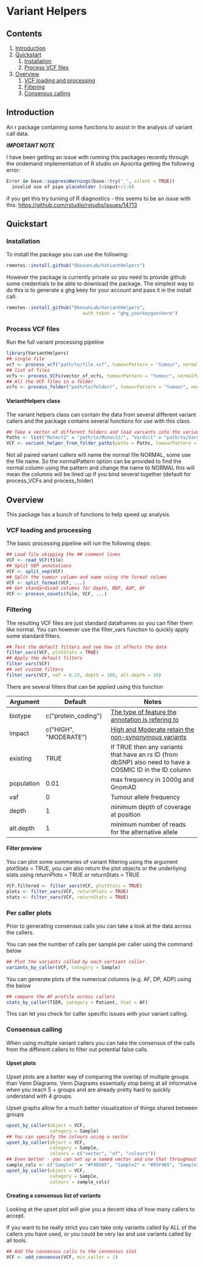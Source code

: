 # Variant Helpers

## Contents

1. [Introduction](#introduction)
2. [Quickstart](#quickstart)
    1. [Installation](#installation)
    2. [Process VCF files](#process-vcf-files)
3. [Overview](#overview)
    1. [VCF loading and processing](#vcf-loading-and-processing)
    2. [Filtering](#filtering)
    3. [Consensus calling](#Consensus-calling)

## Introduction

An r package containing some functions to assist in the analysis of variant call data.

***IMPORTANT NOTE***

I have been getting an issue with running this packages recently through the ondemand implementation of R studio on Apocrita getting the following error:

```r
Error in base::suppressWarnings(base::try("_", silent = TRUE))
  invalid use of pipe placeholder (<input>:1:0)
```

if you get this try turning of R diagnostics - this seems to be an issue with this: https://github.com/rstudio/rstudio/issues/14713

## Quickstart

### Installation

To install the package you can use the following:

```r
remotes::install.github("OkosunLab/VatiantHelpers")
```

However the package is currently private so you need to provide github some credentials to be able to download the package. The simplest way to do this is to generate a ghg keey for your account and pass it in the install call:

```r
remotes::install_github("OkosunLab/VariantHelpers",
                            auth_token = "ghg_yourkeygoeshere")
```

### Process VCF files

Run the full variant processing pipeline

```r
library(VariantHelpers)
## single file
vcf <- process_vcf("path/to/file.vcf", tumourPattern = "tumour", normalPattern = "normal")
## list of files
vcfs <- process_VCFs(vector_of_vcfs, tumourPattern = "tumour", normalPattern = "normal")
## All the VCF files in a folder
vcfs <- process_folder("path/to/folder/", tumourPattern = "tumour", normalPattern = "normal")
```

#### VariantHelpers class

The variant helpers class can contain the data from several different variant callers and the package contains several functions for use with this class.

```r
## Take a vector of different folders and load variants into the variant helper class
Paths <- list("Mutect2" = "path/to/Mutect2/", "Vardict" = "path/to/Vardict/")
VCF <- variant_helper_from_folder_paths(paths = Paths, tumourPattern = "tumour", normalPattern = "normal")
```

Not all paired variant callers will name the normal file NORMAL, some use the file name. So the normalPattern option can be provided to find the normal column using the pattern and change the name to NORMAL this will mean the columns will be lined up if you bind several together (default for process_VCFs and process_folder)

## Overview

This package has a bunch of functions to help speed up analysis.

### VCF loading and processing

The basic processing pipeline will run the following steps:

```r
## Load file skipping the ## comment lines
VCF <- read_VCF(file)
## Split VEP annotations
VCF <- split_vep(VCF)
## Split the tumour column and name using the format column
VCF <- split_format(VCF, ...)
## Get standardised columns for Depth, RDP, ADP, AF
VCF <- process_counts(file, VCF, ...)
```

### Filtering

The resulting VCF files are just standard dataframes so you can filter them like normal. You can however use the filter_vars function to quickly apply some standard filters.

```r
## Test the default filters and see how it affects the data
filter_vars(VCF, plotStats = TRUE)
## Apply the default filters
filter_vars(VCF)
## set custom filters
filter_vars(VCF, vaf = 0.25, depth = 100, alt.depth = 10)
```

There are several filters that can be applied using this function

Argument | Default | Notes
--- | --- | ---
biotype | c("protein_coding") | [The type of feature the annotation is refering to](https://www.ensembl.org/info/genome/genebuild/biotypes.html)
impact | c("HIGH", "MODERATE") | [High and Moderate retain the non-synonymous variants](https://www.ensembl.org/info/genome/variation/prediction/predicted_data.html)
existing | TRUE | If TRUE then any variants that have an rs ID (from dbSNP) also need to have a COSMIC ID in the ID column
population | 0.01 | max frequency in 1000g and GnomAD
vaf | 0 | Tumour allele frequency
depth | 1 | minimum depth of coverage at position
alt.depth | 1 | minimum number of reads for the alternative allele

#### Filter preview

You can plot some summaries of variant filtering using the argument plotStats = TRUE, you can also return the plot objects or the underliying stats using returnPlots = TRUE or returnStats = TRUE

```r
VCF.filtered <- filter_vars(VCF, plotStats = TRUE)
plots <- filter_vars(VCF, returnPlots = TRUE)
stats <- filter_vars(VCF, returnStats = TRUE)
```

### Per caller plots

Prior to generating consensus calls you can take a look at the data across the callers.

You can see the number of calls per sample per caller using the command below

```r
## Plot the variants called by each vartiant caller.
variants_by_caller(VCF, category = Sample)
```

You can generate plots of the numerical columns (e.g. AF, DP, ADP) using the below

```r
## compare the AF profile across callers
stats_by_caller(TIER, category = Patient, Stat = AF)
```

This can let you check for caller specific issues with your variant calling.

### Consensus calling

When using multiple variant callers you can take the consensus of the calls from the different callers to filter out potential false calls.

#### Upset plots

Upset plots are a better way of comparing the overlap of multiple groups than Venn Diagrams. Venn Diagrams essentially stop being at all informative when you reach 5 + groups and are already pretty hard to quickly understand with 4 groups.

Upset graphs allow for a much better visualization of things shared between groups

```r
upset_by_caller(object = VCF, 
                category = Sample)
## You can specify the colours using a vector
upset_by_caller(object = VCF, 
                category = Sample,
                colours = c("vector", "of", "colours"))
## Even better - you can set up a named vector and use that throughout your code to standardise colours
sample_cols <- c("Sample1" = "#F48565", "Sample2" = "#85F465", "Sample3" = "#8565F4")
upset_by_caller(object = VCF, 
                category = Sample,
                colours = sample_cols)
```

#### Creating a consensus list of variants

Looking at the upset plot will give you a decent idea of how many callers to accept.

If you want to be really strict you can take only variants called by ALL of the callers you have used, or you could be very lax and use variants called by all tools. 

```r
## Add the consensus calls to the consensus slot
VCF <- add_consensus(VCF, min_caller = 1)
```
